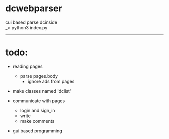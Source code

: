 # dcwebparser
cui based parse dcinside   
_> python3 index.py


***

# todo:

+ reading pages
  + parse pages.body
    + ignore ads from pages

+ make classes named 'dclist'

+ communicate with pages
   + login and sign_in
   + write
   + make comments
   
+ gui based programming
